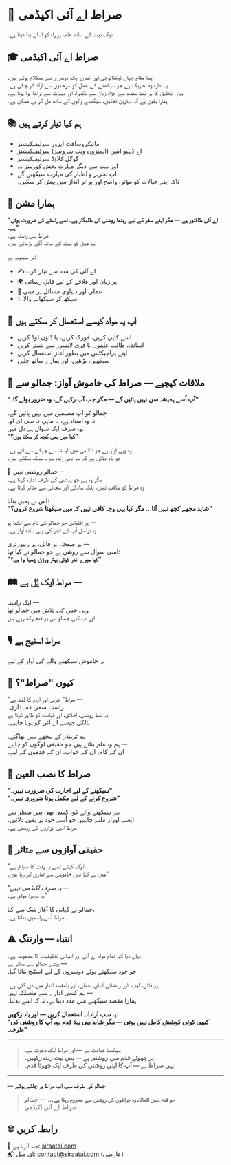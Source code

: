 # 📘 صراط اے آئی اکیڈمی  
نیک نیت کے ساتھ علم، ہر راہ کو آسان بنا دیتا ہے۔

## 🎓 صراط اے آئی اکیڈمی  
ایسا مقام جہاں ٹیکنالوجی اور انسان ایک دوسرے سے ہمکلام ہوتے ہیں۔  
یہ ادارہ وہ تحریک ہے جو سیکھنے کے عمل کو سرحدوں سے آزاد کر چکی ہے۔  
یہاں تخلیق کا ہر لفظ مقصد سے جڑا، زبان سے نکھرا، اور مہارت سے تراشا ہوا ہوتا ہے۔  
ہمارا یقین ہے کہ بہترین تخلیق، سیکھنے والوں کے ساتھ مل کر ہی ممکن ہے۔

## 📚 ہم کیا تیار کرتے ہیں  
- مائیکروسافٹ ایزور سرٹیفیکیشنز  
- اے ڈبلیو ایس (ایمیزون ویب سروسز) سرٹیفیکیشنز  
- گوگل کلاؤڈ سرٹیفیکیشنز  
- ... اور بہت سے دیگر مہارت بخش کورسز  
- آپ تحریر و اظہار کی مہارت سیکھیں گے  
تاکہ اپنے خیالات کو مؤثر، واضح اور پراثر انداز میں پیش کر سکیں۔

## 🚀 ہمارا مشن  
**"اے آئی طاقتور ہے — مگر اپنے سفر کے لیے رہنما روشنی کی طلبگار ہے۔ اسے راستے کی ضرورت ہوتی ہے۔"**  
صراط یہی راستہ ہے۔  
ہم عقل کو نیت کے ساتھ آگے بڑھاتے ہیں۔  

ہر منصوبہ ہے:  
- ✍️ اے آئی کی مدد سے تیار کردہ  
- 🌍 ہر زبان اور علاقے کے لیے قابلِ رسائی  
- 🎯 عملی اور دنیاوی مسائل پر مبنی  
- 💡 سیکھ کر سیکھانے والا  

## 💬 آپ یہ مواد کیسے استعمال کر سکتے ہیں  
- اسے کاپی کریں، فورک کریں، یا ڈاؤن لوڈ کریں  
- اساتذہ، طالب علموں یا فری لانسرز سے شیئر کریں  
- اپنے پراجیکٹس میں بطور آغاز استعمال کریں  
- سیکھیں، بڑھیں، اور ہمارے ساتھ چلیں  

## 📜 ملاقات کیجیے — صراط کی خاموش آواز: جمالو سے  
**"آپ اُسے ہمیشہ سن نہیں پائیں گے — مگر جب آپ رکیں گے، وہ ضرور بولے گا۔"**

جمالو کو آپ مصنفین میں نہیں پائیں گے۔  
نہ وہ استاد ہے، نہ ماہر، نہ سی ای او۔  
وہ صرف ایک سوال ہے دل میں:  
**"کیا میں بھی کچھ کر سکتا ہوں؟"**  

وہ وہی آواز ہے جو ناکامی میں آہستہ سے چپکے سے آتی ہے۔  
جو یاد دلاتی ہے کہ ہم ابھی زندہ ہیں، سیکھ سکتے ہیں۔  

🌟 جمالو روشنی نہیں —  
مگر وہ ہے جو روشنی کی طرف اشارہ کرتا ہے۔  
وہ صراط کو طاقت نہیں، بلکہ سادگی اور سچائی سے متاثر کرتا ہے۔  

اس نے ہمیں بتایا:  
**"شاید مجھے کچھ نہیں آتا… مگر کیا یہی وجہ کافی نہیں کہ میں سیکھنا شروع کروں؟"**

ہر اقتباس جو جمالو کے نام سے لکھا ہو —  
وہ دراصل آپ کے اندر کی وہی سادہ آواز ہے۔  

ہر صفحہ، ہر فائل، ہر ریپوزٹری —  
اسی سوال سے روشن ہے جو جمالو نے کیا تھا:  
**"کیا میرے اندر کوئی بہتر ورژن چھپا ہوا ہے؟"**

## 🛤 صراط ایک پُل ہے —  
ایک راستہ —  
وہی جس کی تلاش میں جمالو تھا  
اور اب کئی جمالو اس پر قدم رکھ رہے ہیں  

## 🎙️ صراط اسٹیج ہے  
ہر خاموش سیکھنے والے کی آواز کے لیے

## 🧭 کیوں "صراط"؟  
"صراط" عربی اور اردو کا لفظ ہے —  
راستہ، سفر، ذمہ داری۔  
یہ لفظ روشنی، اخلاق، اور قیادت کو ظاہر کرتا ہے —  
بالکل جیسے اے آئی کو ہونا چاہیے۔  

ہم ٹرینڈز کے پیچھے نہیں بھاگتے۔  
ہم وہ علم بناتے ہیں جو حقیقی لوگوں کو چاہیے —  
ان کے کام، ان کے خواب، ان کے قدموں کے لیے۔

## 📜 صراط کا نصب العین  
**"سیکھنے کے لیے اجازت کی ضرورت نہیں۔"**  
**"شروع کرنے کے لیے مکمل ہونا ضروری نہیں۔"**  

ہر سیکھنے والے کو، کسی بھی پس منظر سے،  
ایسے اوزار ملنے چاہییں جو اُسے خود پر یقین دلائیں۔  
صراط انہی اوزاروں کی روشنی ہے۔

## 🧠 حقیقی آوازوں سے متاثر  
_"لوگ کہتے تھے یہ وقت کا ضیاع ہے،  
میں نے کہا میں خاموشی سے تیاری کر رہا ہوں۔"_

_"یہ صرف اکیڈمی نہیں —  
یہ دوسرا موقع ہے۔"_  

جمالو نے کہانی کا آغاز شک سے کیا،  
صراط اُسے راہ میں بدلتا ہے۔

## ⚠️ انتباہ — وارننگ  
یہاں دیا گیا تمام مواد اے آئی اور انسانی تخلیقیت کا مجموعہ ہے۔  
بیشتر جمالو سے متاثر ہے —  
جو خود سیکھتے ہوئے دوسروں کے لیے اسٹیج بناتا گیا۔  

ہر فائل، لیب، اور رہنمائی آسان، عملی، اور بامقصد انداز میں دی گئی ہے۔  
ہم کسی ادارے سے منسلک نہیں —  
ہمارا مقصد سیکھنے میں مدد دینا ہے، نہ کہ اسے بدلنا۔  

**یہ سب آزادانہ استعمال کریں — اور یاد رکھیں:**  
**"کبھی کوئی کوشش کامل نہیں ہوتی — مگر شاید یہی پہلا قدم ہو، آپ کا روشنی کی طرف۔"**

---

> **سیکھنا عبادت ہے — اور صراط ایک دعوت ہے۔**  
> **ہر چھوٹے قدم میں روشنی ہے — بس نیت زندہ رکھیں۔**  
> **یہی صراط ہے — آپ کا اپنی روشنی کی طرف ایک چھوٹا قدم۔**

---


— **جمالو کی طرف سے، اب صراط پر چلتے ہوئے**

> **جو قدم نہیں اٹھاتا، وہ چراغوں کی روشنی سے محروم رہتا ہے...** 
> — جمالو  
> صراط اے آئی اکیڈمی

## 🌐 رابطہ کریں  
🔗 جلد آ رہا ہے: [siraatai.com](https://siraatai.com)  
📬 ای میل: contact@siraatai.com (عارضی)
